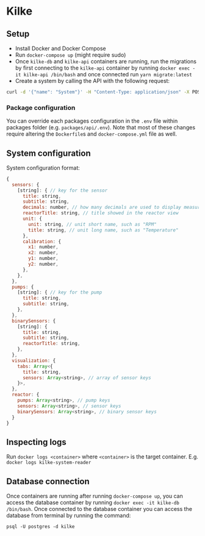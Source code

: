 # Kilke

## Setup

- Install Docker and Docker Compose
- Run `docker-compose up` (might require sudo)
- Once `kilke-db` and `kilke-api` containers are running, run the migrations by first connecting to the `kilke-api` container by running `docker exec -it kilke-api /bin/bash` and once connected run `yarn migrate:latest`
- Create a system by calling the API with the following request:

```bash
curl -d '{"name": "System"}' -H "Content-Type: application/json" -X POST http://localhost:5000/api/v1/systems
```

### Package configuration

You can override each packages configuration in the `.env` file within packages folder (e.g. `packages/api/.env`). Note that most of these changes require altering the `Dockerfile`s and `docker-compose.yml` file as well.

## System configuration

System configuration format:

```javascript
{
  sensors: {
    [string]: { // key for the sensor
      title: string,
      subtitle: string,
      decimals: number, // how many decimals are used to display measurements
      reactorTitle: string, // title showed in the reactor view
      unit: {
        unit: string, // unit short name, such as "RPM"
        title: string, // unit long name, such as "Temperature"
      },
      calibration: {
        x1: number,
        x2: number,
        y1: number,
        y2: number,
      },
    },
  },
  pumps: {
    [string]: { // key for the pump
      title: string,
      subtitle: string,
    },
  },
  binarySensors: {
    [string]: {
      title: string,
      subtitle: string,
      reactorTitle: string,
    },
  },
  visualization: {
    tabs: Array<{
      title: string,
      sensors: Array<string>, // array of sensor keys
    }>,
  },
  reactor: {
    pumps: Array<string>, // pump keys
    sensors: Array<string>, // sensor keys
    binarySensors: Array<string>, // binary sensor keys
  }
}
```

## Inspecting logs

Run `docker logs <container>` where `<container>` is the target container. E.g. `docker logs kilke-system-reader`

## Database connection

Once containers are running after running `docker-compose up`, you can access the database container by running `docker exec -it kilke-db /bin/bash`. Once connected to the database container you can access the database from terminal by running the command:

```
psql -U postgres -d kilke
```

